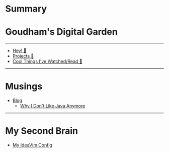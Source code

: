 # Summary

# Goudham's Digital Garden

---

- [Hey! 👋](index.md)
- [Projects 🦀]()
- [Cool Things I've Watched/Read 📓]()

---

# Musings

- [Blog]()
    - [Why I Don't Like Java Anymore]()

---

# My Second Brain

- [My IdeaVim Config]()